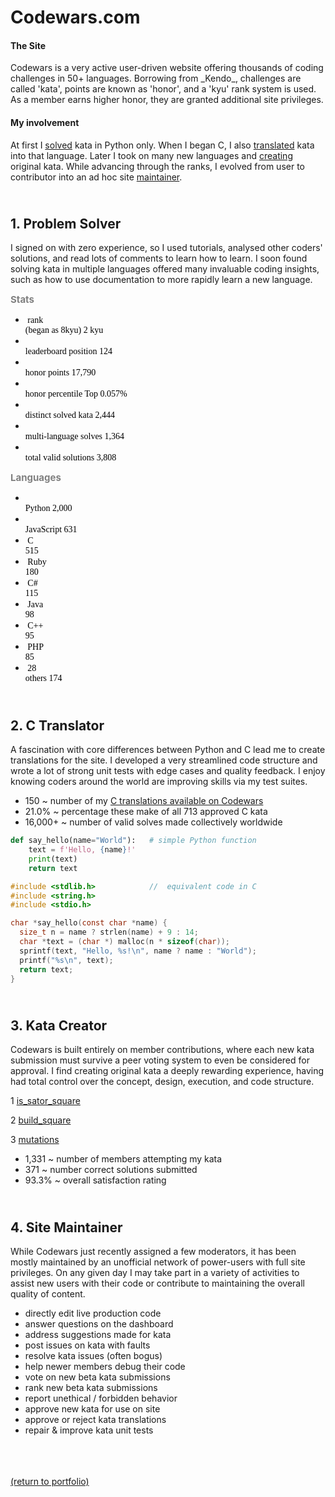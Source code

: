 # Codewars.com

<h4 style="text-align:left;">The Site</h4> <!-- <a href="https://codewars.com">Codewars</a> -->
Codewars is a very active user-driven website offering thousands of coding challenges in 50+ languages. Borrowing from _Kendo_, challenges are called 'kata', points are known as 'honor', and a 'kyu' rank system is used. As a member earns higher honor, they are granted additional site privileges.

<h4 style="text-align:left;">My involvement</h4>
At first I <a style="font:bold;" href="https://rowcased.github.io/codewars.html#solver">solved</a> kata in Python only. When I began C, I also <a href="https://rowcased.github.io/codewars.html#translator">translated</a> kata into that language. Later I took on many new languages and <a href="https://rowcased.github.io/codewars.html#creator">creating</a> original kata. While advancing through the ranks, I evolved from user to contributor into an ad hoc site <a href="https://rowcased.github.io/codewars.html#maintainer">maintainer</a>.

<h2 id="solver"><br>1. Problem Solver</h2>
I signed on with zero experience, so I used tutorials, analysed other coders' solutions, and read lots of comments to learn how to learn. I soon found solving kata in multiple languages offered many invaluable coding insights, such as how to use documentation to more rapidly learn a new language.

<h style="color: grey; font-weight: bold; font: times; font-size: 15px;">Stats</h>

* <h style="white-space: pre; color: black; font-family: menlo;"> rank (began as 8kyu)       2 kyu </h>
* <h style="white-space: pre; color: black; font-family: menlo;"> leaderboard position         124 </h>
* <h style="white-space: pre; color: black; font-family: menlo;"> honor points              17,790 </h>
* <h style="white-space: pre; color: black; font-family: menlo;"> honor percentile      Top 0.057% </h>
* <h style="white-space: pre; color: black; font-family: menlo;"> distinct solved kata       2,444 </h>
* <h style="white-space: pre; color: black; font-family: menlo;"> multi-language solves      1,364 </h>
* <h style="white-space: pre; color: black; font-family: menlo;"> total valid solutions      3,808 </h>

<h style="color: grey; font-weight: bold; font: times; font-size: 15px;">Languages</h>

* <h style="white-space: pre; color: black; font-family: menlo;"> Python                     2,000 </h>
* <h style="white-space: pre; color: black; font-family: menlo;"> JavaScript                   631 </h>
* <h style="white-space: pre; color: black; font-family: menlo;"> C                            515 </h>
* <h style="white-space: pre; color: black; font-family: menlo;"> Ruby                         180 </h>
* <h style="white-space: pre; color: black; font-family: menlo;"> C#                           115 </h>
* <h style="white-space: pre; color: black; font-family: menlo;"> Java                          98 </h>
* <h style="white-space: pre; color: black; font-family: menlo;"> C++                           95 </h>
* <h style="white-space: pre; color: black; font-family: menlo;"> PHP                           85 </h>
* <h style="white-space: pre; color: black; font-family: menlo;"> 28 others                    174 </h>
 
<h2 id="translator"><br>2. C Translator</h2>

A fascination with core differences between Python and C lead me to create translations for the site. I developed a very streamlined code structure and wrote a lot of strong unit tests with edge cases and quality feedback. I enjoy knowing coders around the world are improving skills via my test suites.

* 150 ~ number of my [C translations available on Codewars](/C_translations)
* 21.0% ~ percentage these make of all 713 approved C kata
* 16,000+ ~ number of valid solves made collectively worldwide

```python
def say_hello(name="World"):   # simple Python function
    text = f'Hello, {name}!'
    print(text)
    return text
```
```c
#include <stdlib.h>            //  equivalent code in C
#include <string.h>
#include <stdio.h>

char *say_hello(const char *name) {
  size_t n = name ? strlen(name) + 9 : 14;
  char *text = (char *) malloc(n * sizeof(char));
  sprintf(text, "Hello, %s!\n", name ? name : "World");
  printf("%s\n", text);
  return text;
}
```

<h2 id="creator"><br>3. Kata Creator</h2>

Codewars is built entirely on member contributions, where each new kata submission must survive a peer voting system to even be considered for approval. I find creating original kata a deeply rewarding experience, having had total control over the concept, design, execution, and code structure.

1 [is_sator_square](https://rowcased.github.io/is_sator_square)<br>
<!-- &nbsp;&nbsp;&nbsp;&nbsp;&nbsp;&nbsp;The first kata was based on a stone tablet found at Pompeii, known as a "sator square". It is an form of two dimentional palindrome admitting four symmetries. The coder of this kata must study the pattern of characters on the square and determine whether it conforms to the regulations of a sator square. -->

2 [build_square](https://rowcased.github.io/build_square)<br>
<!-- &nbsp;&nbsp;&nbsp;&nbsp;&nbsp;&nbsp;This one was based on my experience playing with toy blocks with my daughter and as a kid myself. I simply created a challenge for the coder to determine if a square could be built out of the available different-sized blocks. -->

3 [mutations](https://rowcased.github.io/mutations)<br>
<!-- &nbsp;&nbsp;&nbsp;&nbsp;&nbsp;&nbsp;This kata was inspired by playing word games on road trips. This game involves altering a word by changing one letter. The coder is tasked with running a game between two fictional players who are trying to think up new words, such that the program determines the winner of the game. -->

* 1,331 ~ number of members attempting my kata
* 371 ~ number correct solutions submitted
* 93.3% ~ overall satisfaction rating

<h2 id="maintainer"><br>4. Site Maintainer</h2>

While Codewars just recently assigned a few moderators, it has been mostly maintained by an unofficial network of power-users with full site privileges. On any given day I may take part in a variety of activities to assist new users with their code or contribute to maintaining the overall quality of content.

* directly edit live production code
* answer questions on the dashboard
* address suggestions made for kata
* post issues on kata with faults
* resolve kata issues (often bogus)
* help newer members debug their code
* vote on new beta kata submissions 
* rank new beta kata submissions
* report unethical / forbidden behavior
* approve new kata for use on site
* approve or reject kata translations
* repair & improve kata unit tests
<br><br><br><br>

<a href="https://rowcased.github.io/">(return to portfolio)</a>

<!-- For more details see [GitHub Flavored Markdown](https://guides.github.com/features/mastering-markdown/). -->

